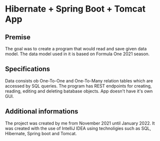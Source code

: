 # Hibernate + Spring Boot + Tomcat App

## Premise

The goal was to create a program that would read and save given data model. The data model used in it is based on Formula One 2021 season.

## Specifications

Data consists ob One-To-One and One-To-Many relation tables which are accessed by SQL queries. The program has REST endpoints for creating, reading, editing and deleting batabase objects. App doesn't have it's own GUI.

## Additional informations

The project was created by me from November 2021 until January 2022. It was created with the use of IntelliJ IDEA using technoligies such as SQL, Hibernate, Spring boot and Tomcat.
